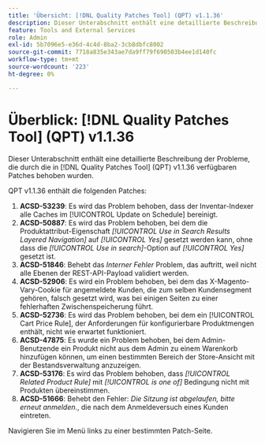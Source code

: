 ```yaml
---
title: 'Übersicht: [!DNL Quality Patches Tool] (QPT) v1.1.36'
description: Dieser Unterabschnitt enthält eine detaillierte Beschreibung der Probleme, die durch die in Version 1.1.36  [!DNL Quality Patches Tool]  Patches behoben wurden.
feature: Tools and External Services
role: Admin
exl-id: 5b7096e5-e36d-4c4d-8ba2-3cb8dbfc8002
source-git-commit: 7718a835e343ae7da9ff79f690503b4ee1d140fc
workflow-type: tm+mt
source-wordcount: '223'
ht-degree: 0%

---
```


# Überblick: [!DNL Quality Patches Tool] (QPT) v1.1.36

Dieser Unterabschnitt enthält eine detaillierte Beschreibung der Probleme, die durch die in [!DNL Quality Patches Tool] (QPT) v1.1.36 verfügbaren Patches behoben wurden.

QPT v1.1.36 enthält die folgenden Patches:

1. **ACSD-53239**: Es wird das Problem behoben, dass der Inventar-Indexer alle Caches im [!UICONTROL Update on Schedule] bereinigt.
1. **ACSD-50887**: Es wird das Problem behoben, bei dem die Produktattribut-Eigenschaft *[!UICONTROL Use in Search Results Layered Navigation]* auf *[!UICONTROL Yes]* gesetzt werden kann, ohne dass die *[!UICONTROL Use in search]*-Option auf *[!UICONTROL Yes]* gesetzt ist.
1. **ACSD-51846**: Behebt das *Interner Fehler* Problem, das auftritt, weil nicht alle Ebenen der REST-API-Payload validiert werden.
1. **ACSD-52906**: Es wird ein Problem behoben, bei dem das X-Magento-Vary-Cookie für angemeldete Kunden, die zum selben Kundensegment gehören, falsch gesetzt wird, was bei einigen Seiten zu einer fehlerhaften Zwischenspeicherung führt.
1. **ACSD-52736**: Es wird das Problem behoben, bei dem ein [!UICONTROL Cart Price Rule], der Anforderungen für konfigurierbare Produktmengen enthält, nicht wie erwartet funktioniert.
1. **ACSD-47875**: Es wurde ein Problem behoben, bei dem Admin-Benutzende ein Produkt nicht aus dem Admin zu einem Warenkorb hinzufügen können, um einen bestimmten Bereich der Store-Ansicht mit der Bestandsverwaltung anzuzeigen.
1. **ACSD-53176**: Es wird das Problem behoben, dass *[!UICONTROL Related Product Rule]* mit *[!UICONTROL is one of]* Bedingung nicht mit Produkten übereinstimmen.
1. **ACSD-51666**: Behebt den Fehler: *Die Sitzung ist abgelaufen, bitte erneut anmelden.*, die nach dem Anmeldeversuch eines Kunden eintreten.

Navigieren Sie im Menü links zu einer bestimmten Patch-Seite.
